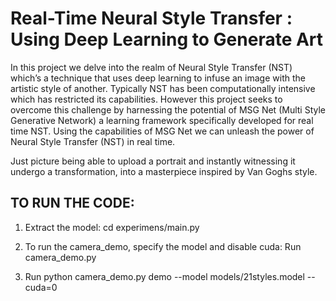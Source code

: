 # Real-Time Neural Style Transfer : Using Deep Learning to Generate Art 
In this project we delve into the realm of Neural Style Transfer (NST) which’s a technique that uses deep learning to infuse an image with the artistic style of another. Typically NST has been computationally intensive which has restricted its capabilities. However this project seeks to overcome this challenge by harnessing the potential of MSG Net (Multi Style Generative Network) a learning framework specifically developed for real time NST. Using the capabilities of MSG Net we can unleash the power of Neural Style Transfer (NST) in real time. 

Just picture being able to upload a portrait and instantly witnessing it undergo a transformation, into a masterpiece inspired by Van Goghs style.



## TO RUN THE CODE:

1. Extract the model: cd experimens/main.py

2. To run the camera_demo, specify the model and disable cuda: Run camera_demo.py

4. Run python camera_demo.py demo --model models/21styles.model --cuda=0
